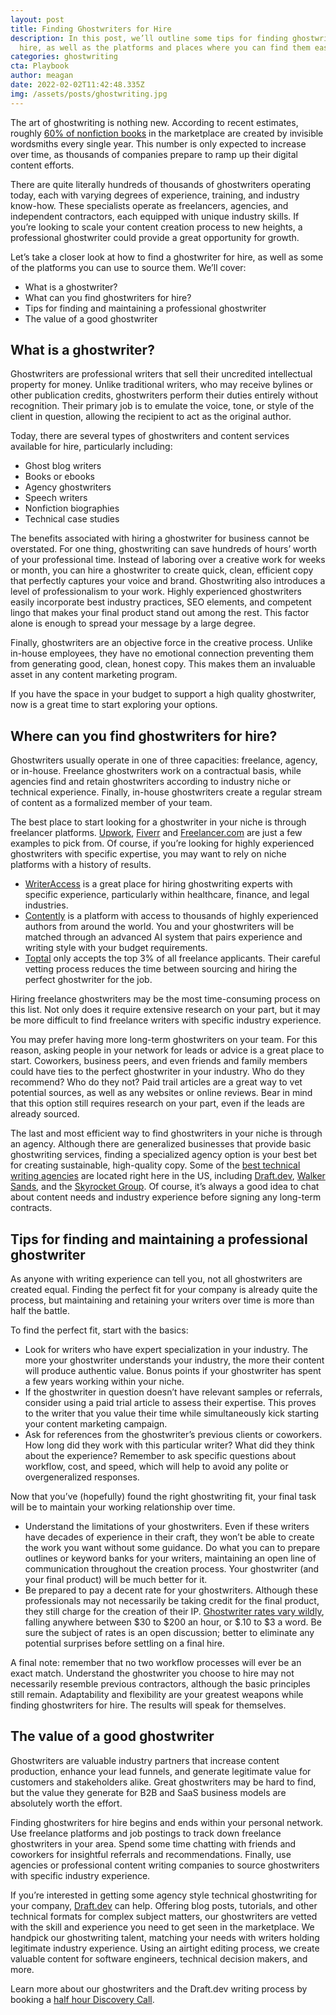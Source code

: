 ```yaml
---
layout: post
title: Finding Ghostwriters for Hire
description: In this post, we’ll outline some tips for finding ghostwriters for
  hire, as well as the platforms and places where you can find them easily.
categories: ghostwriting
cta: Playbook
author: meagan
date: 2022-02-02T11:42:48.335Z
img: /assets/posts/ghostwriting.jpg
---
```

The art of ghostwriting is nothing new. According to recent estimates, roughly [60% of nonfiction books](https://www.npr.org/2014/04/12/292382481/so-you-need-a-celebrity-book-who-ya-gonna-call-ghostwriters) in the marketplace are created by invisible wordsmiths every single year. This number is only expected to increase over time, as thousands of companies prepare to ramp up their digital content efforts.

There are quite literally hundreds of thousands of ghostwriters operating today, each with varying degrees of experience, training, and industry know-how. These specialists operate as freelancers, agencies, and independent contractors, each equipped with unique industry skills. If you’re looking to scale your content creation process to new heights, a professional ghostwriter could provide a great opportunity for growth.

Let’s take a closer look at how to find a ghostwriter for hire, as well as some of the platforms you can use to source them. We’ll cover:

* What is a ghostwriter?
* What can you find ghostwriters for hire?
* Tips for finding and maintaining a professional ghostwriter
* The value of a good ghostwriter

## What is a ghostwriter?

Ghostwriters are professional writers that sell their uncredited intellectual property for money. Unlike traditional writers, who may receive bylines or other publication credits, ghostwriters perform their duties entirely without recognition. Their primary job is to emulate the voice, tone, or style of the client in question, allowing the recipient to act as the original author.

Today, there are several types of ghostwriters and content services available for hire, particularly including:

* Ghost blog writers
* Books or ebooks
* Agency ghostwriters
* Speech writers
* Nonfiction biographies
* Technical case studies

The benefits associated with hiring a ghostwriter for business cannot be overstated. For one thing, ghostwriting can save hundreds of hours’ worth of your professional time. Instead of laboring over a creative work for weeks or month, you can hire a ghostwriter to create quick, clean, efficient copy that perfectly captures your voice and brand.
Ghostwriting also introduces a level of professionalism to your work. Highly experienced ghostwriters easily incorporate best industry practices, SEO elements, and competent lingo that makes your final product stand out among the rest. This factor alone is enough to spread your message by a large degree.

Finally, ghostwriters are an objective force in the creative process. Unlike in-house employees, they have no emotional connection preventing them from generating good, clean, honest copy. This makes them an invaluable asset in any content marketing program.

If you have the space in your budget to support a high quality ghostwriter, now is a great time to start exploring your options.

## Where can you find ghostwriters for hire?

Ghostwriters usually operate in one of three capacities: freelance, agency, or in-house. Freelance ghostwriters work on a contractual basis, while agencies find and retain ghostwriters according to industry niche or technical experience. Finally, in-house ghostwriters create a regular stream of content as a formalized member of your team.

The best place to start looking for a ghostwriter in your niche is through freelancer platforms. [Upwork](https://www.upwork.com), [Fiverr](https://www.fiverr.com) and [Freelancer.com](https://www.freelancer.com) are just a few examples to pick from. Of course, if you’re looking for highly experienced ghostwriters with specific expertise, you may want to rely on niche platforms with a history of results.[](https://www.writeraccess.com)

* [WriterAccess](https://www.writeraccess.com) is a great place for hiring ghostwriting experts with specific experience, particularly within healthcare, finance, and legal industries.
* [Contently](https://contently.com/) is a platform with access to thousands of highly experienced authors from around the world. You and your ghostwriters will be matched through an advanced AI system that pairs experience and writing style with your budget requirements.
* [Toptal](https://www.toptal.com/) only accepts the top 3% of all freelance applicants. Their careful vetting process reduces the time between sourcing and hiring the perfect ghostwriter for the job.

Hiring freelance ghostwriters may be the most time-consuming process on this list. Not only does it require extensive research on your part, but it may be more difficult to find freelance writers with specific industry experience.

You may prefer having more long-term ghostwriters on your team. For this reason, asking people in your network for leads or advice is a great place to start. Coworkers, business peers, and even friends and family members could have ties to the perfect ghostwriter in your industry. Who do they recommend? Who do they not? Paid trail articles are a great way to vet potential sources, as well as any websites or online reviews. Bear in mind that this option still requires research on your part, even if the leads are already sourced. 

The last and most efficient way to find ghostwriters in your niche is through an agency. Although there are generalized businesses that provide basic ghostwriting services, finding a specialized agency option is your best bet for creating sustainable, high-quality copy. Some of the [best technical writing agencies](https://draft.dev/learn/best-b2b-content-marketing-agencies-by-vertical) are located right here in the US, including [Draft.dev](https://draft.dev/), [Walker Sands](https://www.walkersands.com/), and the [Skyrocket Group](https://skyrocketgroup.com/b2b-tech-marketing-agency/). Of course, it’s always a good idea to chat about content needs and industry experience before signing any long-term contracts.

## Tips for finding and maintaining a professional ghostwriter

As anyone with writing experience can tell you, not all ghostwriters are created equal. Finding the perfect fit for your company is already quite the process, but maintaining and retaining your writers over time is more than half the battle. 

To find the perfect fit, start with the basics:

* Look for writers who have expert specialization in your industry. The more your ghostwriter understands your industry, the more their content will produce authentic value. Bonus points if your ghostwriter has spent a few years working within your niche.
* If the ghostwriter in question doesn’t have relevant samples or referrals, consider using a paid trial article to assess their expertise. This proves to the writer that you value their time while simultaneously kick starting your content marketing campaign.
* Ask for references from the ghostwriter’s previous clients or coworkers. How long did they work with this particular writer? What did they think about the experience? Remember to ask specific questions about workflow, cost, and speed, which will help to avoid any polite or overgeneralized responses.

Now that you’ve (hopefully) found the right ghostwriting fit, your final task will be to maintain your working relationship over time.

* Understand the limitations of your ghostwriters. Even if these writers have decades of experience in their craft, they won’t be able to create the work you want without some guidance. Do what you can to prepare outlines or keyword banks for your writers, maintaining an open line of communication throughout the creation process. Your ghostwriter (and your final product) will be much better for it.
* Be prepared to pay a decent rate for your ghostwriters. Although these professionals may not necessarily be taking credit for the final product, they still charge for the creation of their IP. [Ghostwriter rates vary wildly](https://www.lisatener.com/ghostwriter-contracts-fees/#:~:text=Ghostwriting%20fees%20for%20a%20book,if%20the%20project%20scope%20expands), falling anywhere between $30 to $200 an hour, or $.10 to $3 a word. Be sure the subject of rates is an open discussion; better to eliminate any potential surprises before settling on a final hire.

A final note: remember that no two workflow processes will ever be an exact match. Understand the ghostwriter you choose to hire may not necessarily resemble previous contractors, although the basic principles still remain. Adaptability and flexibility are your greatest weapons while finding ghostwriters for hire. The results will speak for themselves.

## The value of a good ghostwriter

Ghostwriters are valuable industry partners that increase content production, enhance your lead funnels, and generate legitimate value for customers and stakeholders alike. Great ghostwriters may be hard to find, but the value they generate for B2B and SaaS business models are absolutely worth the effort. 

Finding ghostwriters for hire begins and ends within your personal network. Use freelance platforms and job postings to track down freelance ghostwriters in your area. Spend some time chatting with friends and coworkers for insightful referrals and recommendations. Finally, use agencies or professional content writing companies to source ghostwriters with specific industry experience.

If you’re interested in getting some agency style technical ghostwriting for your company, [Draft.dev](https://www.draft.dev) can help. Offering blog posts, tutorials, and other technical formats for complex subject matters, our ghostwriters are vetted with the skill and experience you need to get seen in the marketplace. We handpick our ghostwriting talent, matching your needs with writers holding legitimate industry experience. Using an airtight editing process, we create valuable content for software engineers, technical decision makers, and more.

Learn more about our ghostwriters and the Draft.dev writing process by booking a [half hour Discovery Call](https://draft.dev/call).